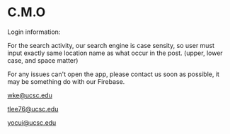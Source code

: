# C.M.O

Login information:


For the search activity, our search engine is case sensity, so user must input exactly same location name as what occur in the post. (upper, lower case, and space matter)

For any issues can't open the app, please contact us soon as possible, it may be something do with our Firebase. 

wke@ucsc.edu

tlee76@ucsc.edu

yocui@ucsc.edu
